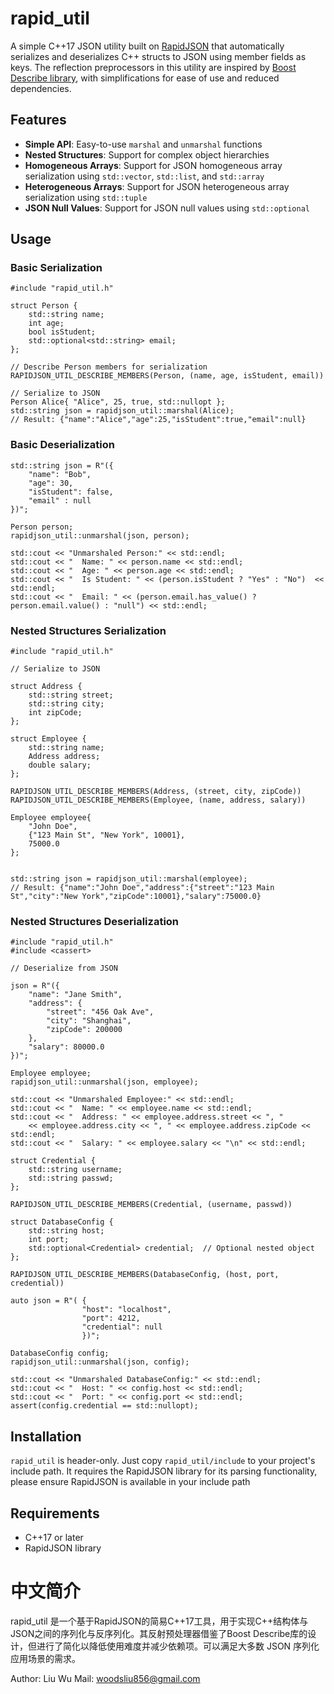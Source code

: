 # rapid_util

A simple C++17 JSON utility built on [RapidJSON](https://rapidjson.org/) that automatically serializes and deserializes C++ structs to JSON using member fields as keys. The reflection preprocessors in this utility are inspired by [Boost Describe library](https://www.boost.org/doc/libs/1_89_0/libs/describe/doc/html/describe.html), with simplifications for ease of use and reduced dependencies.

## Features

- **Simple API**: Easy-to-use `marshal` and `unmarshal` functions
- **Nested Structures**: Support for complex object hierarchies
- **Homogeneous Arrays**: Support for JSON homogeneous array serialization using `std::vector`, `std::list`, and `std::array`
- **Heterogeneous Arrays**: Support for JSON heterogeneous array serialization using `std::tuple`
- **JSON Null Values**: Support for JSON null values using `std::optional`

## Usage

### Basic Serialization
```
#include "rapid_util.h"

struct Person {
    std::string name;
    int age;
    bool isStudent;
    std::optional<std::string> email;
};

// Describe Person members for serialization
RAPIDJSON_UTIL_DESCRIBE_MEMBERS(Person, (name, age, isStudent, email))

// Serialize to JSON
Person Alice{ "Alice", 25, true, std::nullopt };
std::string json = rapidjson_util::marshal(Alice);
// Result: {"name":"Alice","age":25,"isStudent":true,"email":null}
```

### Basic Deserialization

```
std::string json = R"({
    "name": "Bob",
    "age": 30,
    "isStudent": false,
    "email" : null
})";

Person person;
rapidjson_util::unmarshal(json, person);

std::cout << "Unmarshaled Person:" << std::endl;
std::cout << "  Name: " << person.name << std::endl;
std::cout << "  Age: " << person.age << std::endl;
std::cout << "  Is Student: " << (person.isStudent ? "Yes" : "No")  << std::endl;
std::cout << "  Email: " << (person.email.has_value() ? person.email.value() : "null") << std::endl;
```
### Nested Structures Serialization
```
#include "rapid_util.h"

// Serialize to JSON

struct Address {
    std::string street;
    std::string city;
    int zipCode;
};

struct Employee {
    std::string name;
    Address address;
    double salary;
};

RAPIDJSON_UTIL_DESCRIBE_MEMBERS(Address, (street, city, zipCode))
RAPIDJSON_UTIL_DESCRIBE_MEMBERS(Employee, (name, address, salary))

Employee employee{
    "John Doe", 
    {"123 Main St", "New York", 10001}, 
    75000.0
};


std::string json = rapidjson_util::marshal(employee);
// Result: {"name":"John Doe","address":{"street":"123 Main St","city":"New York","zipCode":10001},"salary":75000.0}
```
### Nested Structures Deserialization
```
#include "rapid_util.h"
#include <cassert>

// Deserialize from JSON  

json = R"({
    "name": "Jane Smith",
    "address": {
        "street": "456 Oak Ave",
        "city": "Shanghai",
        "zipCode": 200000
    },
    "salary": 80000.0
})";

Employee employee;
rapidjson_util::unmarshal(json, employee);

std::cout << "Unmarshaled Employee:" << std::endl;
std::cout << "  Name: " << employee.name << std::endl;
std::cout << "  Address: " << employee.address.street << ", "
    << employee.address.city << ", " << employee.address.zipCode << std::endl;
std::cout << "  Salary: " << employee.salary << "\n" << std::endl;

struct Credential {
    std::string username;
    std::string passwd;
};

RAPIDJSON_UTIL_DESCRIBE_MEMBERS(Credential, (username, passwd))

struct DatabaseConfig {
    std::string host;
    int port;
    std::optional<Credential> credential;  // Optional nested object
};

RAPIDJSON_UTIL_DESCRIBE_MEMBERS(DatabaseConfig, (host, port, credential))

auto json = R"( {
				"host": "localhost",
				"port": 4212,
				"credential": null
				})";

DatabaseConfig config;
rapidjson_util::unmarshal(json, config);

std::cout << "Unmarshaled DatabaseConfig:" << std::endl;
std::cout << "  Host: " << config.host << std::endl;
std::cout << "  Port: " << config.port << std::endl;
assert(config.credential == std::nullopt);
```

## Installation
`rapid_util` is header-only. Just copy `rapid_util/include` to your project's include path. It requires the RapidJSON library for its parsing functionality, please ensure RapidJSON is available in your include path

## Requirements
-   C++17 or later
-   RapidJSON library

# 中文简介

rapid_util 是一个基于RapidJSON的简易C++17工具，用于实现C++结构体与JSON之间的序列化与反序列化。其反射预处理器借鉴了Boost Describe库的设计，但进行了简化以降低使用难度并减少依赖项。可以满足大多数 JSON 序列化应用场景的需求。

Author: Liu Wu
Mail: woodsliu856@gmail.com
